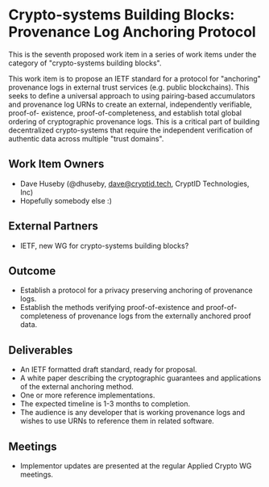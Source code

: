 # Crypto-systems Building Blocks: Provenance Log Anchoring Protocol

This is the seventh proposed work item in a series of work items under the
category of "crypto-systems building blocks".

This work item is to propose an IETF standard for a protocol for "anchoring"
provenance logs in external trust services (e.g. public blockchains). This
seeks to define a universal approach to using pairing-based accumulators and
provenance log URNs to create an external, independently verifiable, proof-of-
existence, proof-of-completeness, and establish total global ordering of
cryptographic provenance logs. This is a critical part of building
decentralized crypto-systems that require the independent verification of
authentic data across multiple "trust domains".

## Work Item Owners
- Dave Huseby (@dhuseby, dave@cryptid.tech, CryptID Technologies, Inc)
- Hopefully somebody else :)

## External Partners
- IETF, new WG for crypto-systems building blocks?

## Outcome
- Establish a protocol for a privacy preserving anchoring of provenance logs.
- Establish the methods verifying proof-of-existence and proof-of-completeness
  of provenance logs from the externally anchored proof data.

## Deliverables
- An IETF formatted draft standard, ready for proposal.
- A white paper describing the cryptographic guarantees and applications of the
  external anchoring method.
- One or more reference implementations.
- The expected timeline is 1-3 months to completion.
- The audience is any developer that is working provenance logs and wishes to
  use URNs to reference them in related software.

## Meetings
- Implementor updates are presented at the regular Applied Crypto WG meetings.
